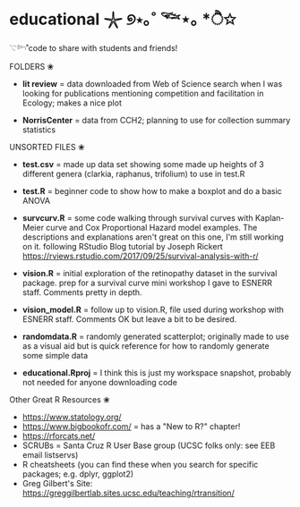 # educational 𓇼 ୭⋆｡˚ 𓆝⋆｡ *ੈ✩
𓇢𓆸˚code to share with students and friends! 

FOLDERS ❀

- **lit review** = data downloaded from Web of Science search when I was looking for publications mentioning competition and facilitation in Ecology; makes a nice plot

- **NorrisCenter** = data from CCH2; planning to use for collection summary statistics 


UNSORTED FILES ❀

- **test.csv** = made up data set showing some made up heights of 3 different genera (clarkia, raphanus, trifolium) to use in test.R

- **test.R** = beginner code to show how to make a boxplot and do a basic ANOVA

- **survcurv.R** = some code walking through survival curves with Kaplan-Meier curve and Cox Proportional Hazard model examples. The descriptions and explanations aren't great on this one, I'm still working on it. following RStudio Blog tutorial by Joseph Rickert https://rviews.rstudio.com/2017/09/25/survival-analysis-with-r/

- **vision.R** = initial exploration of the retinopathy dataset in the survival package. prep for a survival curve mini workshop I gave to ESNERR staff. Comments pretty in depth.

- **vision_model.R** = follow up to vision.R, file used during workshop with ESNERR staff. Comments OK but leave a bit to be desired.

- **randomdata.R** = randomly generated scatterplot; originally made to use as a visual aid but is quick reference for how to randomly generate some simple data

- **educational.Rproj** = I think this is just my workspace snapshot, probably not needed for anyone downloading code

Other Great R Resources ❀
- https://www.statology.org/
- https://www.bigbookofr.com/ = has a "New to R?" chapter!
- https://rforcats.net/
- SCRUBs = Santa Cruz R User Base group (UCSC folks only: see EEB email listservs)
- R cheatsheets (you can find these when you search for specific packages; e.g. dplyr, ggplot2)
- Greg Gilbert's Site: https://greggilbertlab.sites.ucsc.edu/teaching/rtransition/
